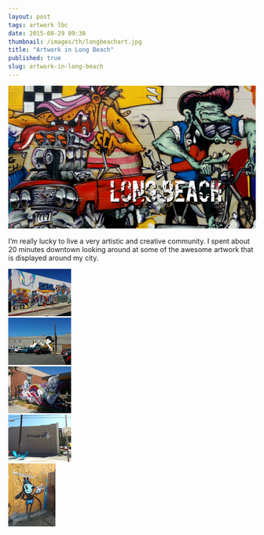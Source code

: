 ```yaml
---
layout: post
tags: artwork lbc
date: 2015-08-29 09:30
thumbnail: /images/th/longbeachart.jpg
title: "Artwork in Long Beach"
published: true
slug: artwork-in-long-beach
---
```


![](/images/longbeachart.jpg)

I’m really lucky to live a very artistic and creative community. I spent about 20 minutes downtown looking around at some of the awesome artwork that is displayed around my city.

<div class="row">
<div class="col-md-3"><a href="/images/IMG_20150829_105527.jpg"><img src="/images/th/IMG_20150829_105527.jpg"></a></div>
<div class="col-md-3"><a href="/images/IMG_20150829_110405.jpg"><img src="/images/th/IMG_20150829_110405.jpg"></a></div>
<div class="col-md-3"><a href="/images/IMG_20150829_110514.jpg"><img src="/images/th/IMG_20150829_110514.jpg"></a></div>
<div class="col-md-3"><a href="/images/IMG_20150829_110639.jpg"><img src="/images/th/IMG_20150829_110639.jpg"></a></div>
</div>

<div class="row">
<div class="col-md-6"><a href="/images/IMG_20150829_114755.jpg"><img src="/images/th/IMG_20150829_114755.jpg"></a></div>
<div class="col-md-6"></div>
</div>
